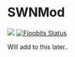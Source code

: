 # SWNMod

<a href="https://travis-ci.org/insuusvenerati/SWNMod"><img src="https://travis-ci.org/insuusvenerati/SWNMod.svg?branch=master" /></a>
[![Floobits Status](https://floobits.com/insuusvenerati/SWNMod.svg)](https://floobits.com/insuusvenerati/SWNMod/redirect)


Will add to this later..
